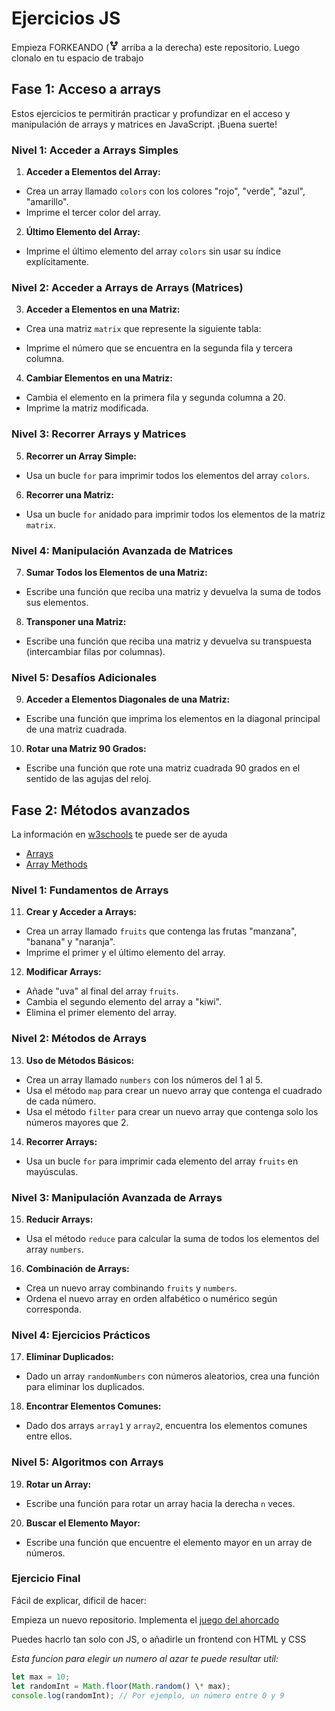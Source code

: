 # Ejercicios JS

Empieza FORKEANDO (<svg aria-hidden="true" height="16" viewBox="0 0 16 16" version="1.1" width="16" data-view-component="true" class="octicon octicon-repo-forked mr-2">
    <path d="M5 5.372v.878c0 .414.336.75.75.75h4.5a.75.75 0 0 0 .75-.75v-.878a2.25 2.25 0 1 1 1.5 0v.878a2.25 2.25 0 0 1-2.25 2.25h-1.5v2.128a2.251 2.251 0 1 1-1.5 0V8.5h-1.5A2.25 2.25 0 0 1 3.5 6.25v-.878a2.25 2.25 0 1 1 1.5 0ZM5 3.25a.75.75 0 1 0-1.5 0 .75.75 0 0 0 1.5 0Zm6.75.75a.75.75 0 1 0 0-1.5.75.75 0 0 0 0 1.5Zm-3 8.75a.75.75 0 1 0-1.5 0 .75.75 0 0 0 1.5 0Z"></path></svg> arriba a la derecha) este repositorio. Luego clonalo en tu espacio de trabajo

## Fase 1: Acceso a arrays

Estos ejercicios te permitirán practicar y profundizar en el acceso y manipulación de arrays y matrices en JavaScript. ¡Buena suerte!

### Nivel 1: Acceder a Arrays Simples

1. **Acceder a Elementos del Array:**

- Crea un array llamado `colors` con los colores "rojo", "verde", "azul", "amarillo".
- Imprime el tercer color del array.

2. **Último Elemento del Array:**

- Imprime el último elemento del array `colors` sin usar su índice explícitamente.

### Nivel 2: Acceder a Arrays de Arrays (Matrices)

3. **Acceder a Elementos en una Matriz:**

- Crea una matriz `matrix` que represente la siguiente tabla:

- Imprime el número que se encuentra en la segunda fila y tercera columna.

4. **Cambiar Elementos en una Matriz:**

- Cambia el elemento en la primera fila y segunda columna a 20.
- Imprime la matriz modificada.

### Nivel 3: Recorrer Arrays y Matrices

5. **Recorrer un Array Simple:**

- Usa un bucle `for` para imprimir todos los elementos del array `colors`.

6. **Recorrer una Matriz:**

- Usa un bucle `for` anidado para imprimir todos los elementos de la matriz `matrix`.

### Nivel 4: Manipulación Avanzada de Matrices

7. **Sumar Todos los Elementos de una Matriz:**

- Escribe una función que reciba una matriz y devuelva la suma de todos sus elementos.

8. **Transponer una Matriz:**

- Escribe una función que reciba una matriz y devuelva su transpuesta (intercambiar filas por columnas).

### Nivel 5: Desafíos Adicionales

9. **Acceder a Elementos Diagonales de una Matriz:**

- Escribe una función que imprima los elementos en la diagonal principal de una matriz cuadrada.

10. **Rotar una Matriz 90 Grados:**

- Escribe una función que rote una matriz cuadrada 90 grados en el sentido de las agujas del reloj.

## Fase 2: Métodos avanzados

La información en [w3schools](https://www.w3schools.com/) te puede ser de ayuda

- [Arrays](https://www.w3schools.com/js/js_arrays.asp)
- [Array Methods](https://www.w3schools.com/js/js_array_methods.asp)

### Nivel 1: Fundamentos de Arrays

11. **Crear y Acceder a Arrays:**

- Crea un array llamado `fruits` que contenga las frutas "manzana", "banana" y "naranja".
- Imprime el primer y el último elemento del array.

12. **Modificar Arrays:**

- Añade "uva" al final del array `fruits`.
- Cambia el segundo elemento del array a "kiwi".
- Elimina el primer elemento del array.

### Nivel 2: Métodos de Arrays

13. **Uso de Métodos Básicos:**

- Crea un array llamado `numbers` con los números del 1 al 5.
- Usa el método `map` para crear un nuevo array que contenga el cuadrado de cada número.
- Usa el método `filter` para crear un nuevo array que contenga solo los números mayores que 2.

14. **Recorrer Arrays:**

- Usa un bucle `for` para imprimir cada elemento del array `fruits` en mayúsculas.

### Nivel 3: Manipulación Avanzada de Arrays

15. **Reducir Arrays:**

- Usa el método `reduce` para calcular la suma de todos los elementos del array `numbers`.

16. **Combinación de Arrays:**

- Crea un nuevo array combinando `fruits` y `numbers`.
- Ordena el nuevo array en orden alfabético o numérico según corresponda.

### Nivel 4: Ejercicios Prácticos

17. **Eliminar Duplicados:**

- Dado un array `randomNumbers` con números aleatorios, crea una función para eliminar los duplicados.

18. **Encontrar Elementos Comunes:**

- Dado dos arrays `array1` y `array2`, encuentra los elementos comunes entre ellos.

### Nivel 5: Algoritmos con Arrays

19. **Rotar un Array:**

- Escribe una función para rotar un array hacia la derecha `n` veces.

20. **Buscar el Elemento Mayor:**

- Escribe una función que encuentre el elemento mayor en un array de números.

### Ejercicio Final

Fácil de explicar, dificil de hacer:

Empieza un nuevo repositorio. Implementa el [juego del ahorcado](https://es.wikipedia.org/wiki/Ahorcado_(juego))

Puedes hacrlo tan solo con JS, o añadirle un frontend con HTML y CSS

*Esta funcion para elegir un numero al azar te puede resultar util:*

```javascript
let max = 10;
let randomInt = Math.floor(Math.random() \* max);
console.log(randomInt); // Por ejemplo, un número entre 0 y 9
```
